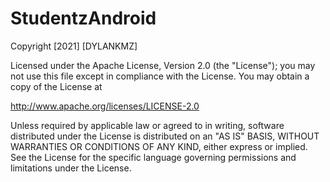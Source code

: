 # StudentzAndroid

Copyright [2021] [DYLANKMZ]


Licensed under the Apache License, Version 2.0 (the "License");
you may not use this file except in compliance with the License.
You may obtain a copy of the License at


http://www.apache.org/licenses/LICENSE-2.0


Unless required by applicable law or agreed to in writing, software
distributed under the License is distributed on an "AS IS" BASIS,
WITHOUT WARRANTIES OR CONDITIONS OF ANY KIND, either express or implied.
See the License for the specific language governing permissions and
limitations under the License.
